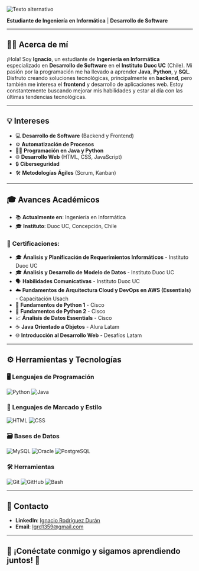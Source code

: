 ![Texto alternativo](https://github.com/tu-usuario/tu-repositorio/blob/main/ruta/a/la/imagen.png?raw=true)


**Estudiante de Ingeniería en Informática** | **Desarrollo de Software**


---

## 👨‍💻 **Acerca de mí**  
¡Hola! Soy **Ignacio**, un estudiante de **Ingeniería en Informática** especializado en **Desarrollo de Software** en el **Instituto Duoc UC** (Chile). Mi pasión por la programación me ha llevado a aprender **Java**, **Python**, y **SQL**. Disfruto creando soluciones tecnológicas, principalmente en **backend**, pero también me interesa el **frontend** y desarrollo de aplicaciones web. Estoy constantemente buscando mejorar mis habilidades y estar al día con las últimas tendencias tecnológicas.

---

## 💡 **Intereses**  
- 💻 **Desarrollo de Software** (Backend y Frontend)  
- ⚙️ **Automatización de Procesos**  
- 🧑‍💻 **Programación en Java y Python**  
- 🌐 **Desarrollo Web** (HTML, CSS, JavaScript)  
- 🔒 **Ciberseguridad**  
- 🛠 **Metodologías Ágiles** (Scrum, Kanban)

---

## 🎓 **Avances Académicos**  
- 📚 **Actualmente en**: Ingeniería en Informática  
- 🎓 **Instituto**: Duoc UC, Concepción, Chile  

### 🏅 **Certificaciones**:
- 🎓 **Ánalisis y Planificación de Requerimientos Informáticos** - Instituto Duoc UC
- 🎓 **Ánalisis y Desarrollo de Modelo de Datos** - Instituto Duoc UC
- 🗣️ **Habilidades Comunicativas** - Instituto Duoc UC
- ☁️ **Fundamentos de Arquitectura Cloud y DevOps en AWS (Essentials)** - Capacitación Usach
- 🐍 **Fundamentos de Python 1** - Cisco  
- 🐍 **Fundamentos de Python 2** - Cisco
- 📈 **Ánalisis de Datos Essentials** - Cisco 
- ☕ **Java Orientado a Objetos** - Alura Latam  
- 🌐 **Introducción al Desarrollo Web** - Desafíos Latam

---

## ⚙️ **Herramientas y Tecnologías**

### 🖥️ **Lenguajes de Programación**
![Python](https://img.shields.io/badge/-Python-3776AB?logo=python&logoColor=white)
![Java](https://img.shields.io/badge/-Java-007396?logo=java&logoColor=white)

### 📄 **Lenguajes de Marcado y Estilo**
![HTML](https://img.shields.io/badge/-HTML-E34F26?logo=html5&logoColor=white)
![CSS](https://img.shields.io/badge/-CSS-1572B6?logo=css3&logoColor=white)

### 🗃️ **Bases de Datos**
![MySQL](https://img.shields.io/badge/-MySQL-4479A1?logo=mysql&logoColor=white)
![Oracle](https://img.shields.io/badge/-Oracle-F80000?logo=oracle&logoColor=white)
![PostgreSQL](https://img.shields.io/badge/-PostgreSQL-336791?logo=postgresql&logoColor=white)

### 🛠️ **Herramientas**
![Git](https://img.shields.io/badge/-Git-F05032?logo=git&logoColor=white)
![GitHub](https://img.shields.io/badge/-GitHub-181717?logo=github&logoColor=white)
![Bash](https://img.shields.io/badge/-Bash-4EAA25?logo=gnubash&logoColor=white)

---

## 📲 **Contacto**  

- **LinkedIn**: [Ignacio Rodríguez Durán](https://www.linkedin.com/in/ignaciorodriguezduran/)  
- **Email**: [Igrd1359@gmail.com](mailto:Igrd1359@gmail.com)  

---

## 🌟 **¡Conéctate conmigo y sigamos aprendiendo juntos!** 🌟

